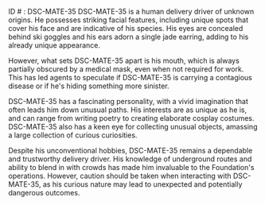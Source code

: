 ID # : DSC-MATE-35
DSC-MATE-35 is a human delivery driver of unknown origins. He possesses striking facial features, including unique spots that cover his face and are indicative of his species. His eyes are concealed behind ski goggles and his ears adorn a single jade earring, adding to his already unique appearance.

However, what sets DSC-MATE-35 apart is his mouth, which is always partially obscured by a medical mask, even when not required for work. This has led agents to speculate if DSC-MATE-35 is carrying a contagious disease or if he's hiding something more sinister.

DSC-MATE-35 has a fascinating personality, with a vivid imagination that often leads him down unusual paths. His interests are as unique as he is, and can range from writing poetry to creating elaborate cosplay costumes. DSC-MATE-35 also has a keen eye for collecting unusual objects, amassing a large collection of curious curiosities.

Despite his unconventional hobbies, DSC-MATE-35 remains a dependable and trustworthy delivery driver. His knowledge of underground routes and ability to blend in with crowds has made him invaluable to the Foundation's operations. However, caution should be taken when interacting with DSC-MATE-35, as his curious nature may lead to unexpected and potentially dangerous outcomes.